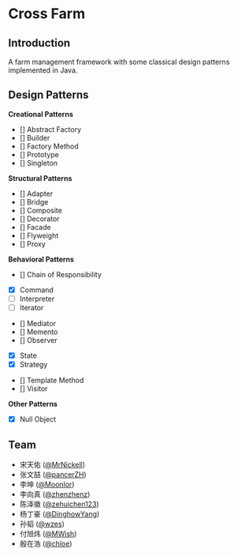 Cross Farm
========

Introduction
--------
A farm management framework with some classical design patterns implemented in Java.

Design Patterns
--------
**Creational Patterns**
- [] Abstract Factory
- [] Builder
- [] Factory Method
- [] Prototype
- [] Singleton

**Structural Patterns**
- [] Adapter
- [] Bridge
- [] Composite
- [] Decorator
- [] Facade
- [] Flyweight
- [] Proxy

**Behavioral Patterns**
- [] Chain of Responsibility

- [x] Command
- [ ] Interpreter
- [ ] Iterator
- [] Mediator
- [] Memento
- [] Observer
- [x] State
- [x] Strategy
- [] Template Method
- [] Visitor

**Other Patterns**
- [x] Null Object

Team
--------
- 宋天佑 ([@MrNickell](https://github.com/MrNickell/))
- 张文喆 ([@pancerZH](https://github.com/pancerZH/))
- 李坤 ([@Moonlor](https://github.com/Moonlor/))
- 李向真 ([@zhenzhenz](https://github.com/zhenzhenz))
- 陈泽徽 ([@zehuichen123](https://github.com/DerekDick/))
- 杨丁豪 ([@DinghowYang](https://github.com/DinghowYang/))
- 孙韬 ([@wzes](https://github.com/wzes/))
- 付旭炜 ([@MWish](https://github.com/MWish/))
- 殷在浩 ([@chloe](https://github.com/chloe/))

